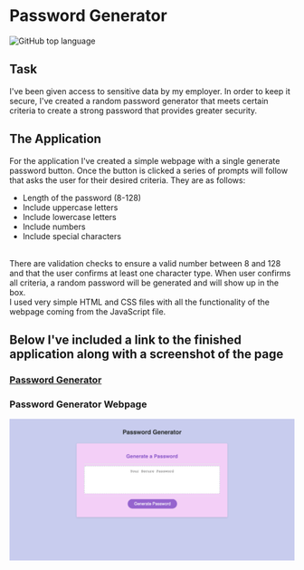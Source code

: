 # Password Generator
![GitHub top language](https://img.shields.io/github/languages/top/israel-molestina/password-generator)

## Task
I've been given access to sensitive data by my employer. In order to keep it secure, I've created a random password generator that meets certain criteria to create a strong password that provides greater security. 

## The Application
For the application I've created a simple webpage with a single generate password button. Once the button is clicked a series of prompts will follow that asks the user for their desired criteria. They are as follows:
* Length of the password (8-128)
* Include uppercase letters
* Include lowercase letters
* Include numbers
* Include special characters 
<br> 
There are validation checks to ensure a valid number between 8 and 128 and that the user confirms at least one character type.
When user confirms all criteria, a random password will be generated and will show up in the box.
<br>
I used very simple HTML and CSS files with all the functionality of the webpage coming from the JavaScript file.

## Below I've included a link to the finished application along with a screenshot of the page

### [Password Generator](https://israel-molestina.github.io/password-generator/)

### Password Generator Webpage
![screengrab of webpage](assets/pics/webpage-screenshot.png)
